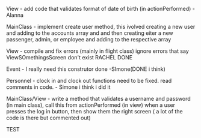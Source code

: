 View - add code that validates format of date of birth (in actionPerformed) - Alanna

MainClass - implement create user method, this ivolved creating a new user and adding to the accounts array and and then creating eiter a new passenger, admin, or employee and adding to the respective array

View - compile and fix errors (mainly in flight class) ignore errors that say ViewSOmethingsScreen don't exist RACHEL DONE

Event - I really need this construtor done -SImone(DONE i think)

Personnel - clock in and clock out functions need to be fixed. read comments in code. - Simone i think i did it

MainClass/View - write a method that validates a username and password (in main class), call this from actionPerformed (in view) when a user presses the log in button, then show them the right screen ( a lot of the code is there but commented out) 

TEST
